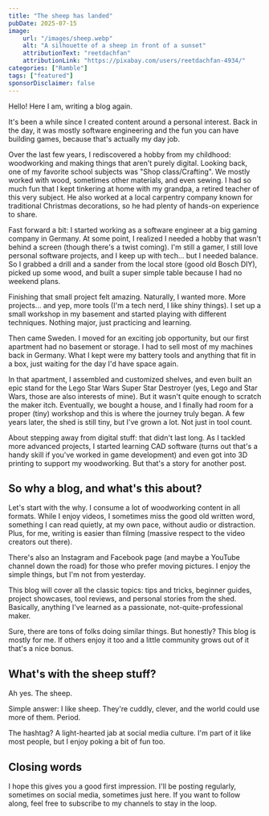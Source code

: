 ```yaml
---
title: "The sheep has landed"
pubDate: 2025-07-15
image:
    url: "/images/sheep.webp"
    alt: "A silhouette of a sheep in front of a sunset"
    attributionText: "reetdachfan"
    attributionLink: "https://pixabay.com/users/reetdachfan-4934/"
categories: ["Ramble"]
tags: ["featured"]
sponsorDisclaimer: false
---
```


Hello! Here I am, writing a blog again.

It's been a while since I created content around a personal interest. Back in the day, it was mostly software engineering and the fun you can have building games, because that's actually my day job.

Over the last few years, I rediscovered a hobby from my childhood: woodworking and making things that aren't purely digital. Looking back, one of my favorite school subjects was "Shop class/Crafting". We mostly worked with wood, sometimes other materials, and even sewing. I had so much fun that I kept tinkering at home with my grandpa, a retired teacher of this very subject. He also worked at a local carpentry company known for traditional Christmas decorations, so he had plenty of hands-on experience to share.

Fast forward a bit: I started working as a software engineer at a big gaming company in Germany. At some point, I realized I needed a hobby that wasn't behind a screen (though there's a twist coming). I'm still a gamer, I still love personal software projects, and I keep up with tech... but I needed balance. So I grabbed a drill and a sander from the local store (good old Bosch DIY), picked up some wood, and built a super simple table because I had no weekend plans.

Finishing that small project felt amazing. Naturally, I wanted more. More projects... and yep, more tools (I'm a tech nerd, I like shiny things). I set up a small workshop in my basement and started playing with different techniques. Nothing major, just practicing and learning.

Then came Sweden. I moved for an exciting job opportunity, but our first apartment had no basement or storage. I had to sell most of my machines back in Germany. What I kept were my battery tools and anything that fit in a box, just waiting for the day I'd have space again.

In that apartment, I assembled and customized shelves, and even built an epic stand for the Lego Star Wars Super Star Destroyer (yes, Lego and Star Wars, those are also interests of mine). But it wasn't quite enough to scratch the maker itch. Eventually, we bought a house, and I finally had room for a proper (tiny) workshop and this is where the journey truly began. A few years later, the shed is still tiny, but I've grown a lot. Not just in tool count.

About stepping away from digital stuff: that didn't last long. As I tackled more advanced projects, I started learning CAD software (turns out that's a handy skill if you've worked in game development) and even got into 3D printing to support my woodworking. But that's a story for another post.

## So why a blog, and what's this about?

Let's start with the why. I consume a lot of woodworking content in all formats. While I enjoy videos, I sometimes miss the good old written word, something I can read quietly, at my own pace, without audio or distraction. Plus, for me, writing is easier than filming (massive respect to the video creators out there).

There's also an Instagram and Facebook page (and maybe a YouTube channel down the road) for those who prefer moving pictures. I enjoy the simple things, but I'm not from yesterday.

This blog will cover all the classic topics: tips and tricks, beginner guides, project showcases, tool reviews, and personal stories from the shed. Basically, anything I've learned as a passionate, not-quite-professional maker.

Sure, there are tons of folks doing similar things. But honestly? This blog is mostly for me. If others enjoy it too and a little community grows out of it that's a nice bonus.

## What's with the sheep stuff?

Ah yes. The sheep.

Simple answer: I like sheep. They're cuddly, clever, and the world could use more of them. Period.

The hashtag? A light-hearted jab at social media culture. I'm part of it like most people, but I enjoy poking a bit of fun too.

## Closing words

I hope this gives you a good first impression. I'll be posting regularly, sometimes on social media, sometimes just here. If you want to follow along, feel free to subscribe to my channels to stay in the loop.
